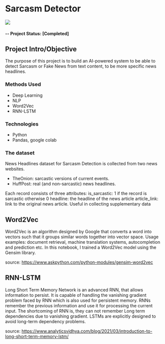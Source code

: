 # Sarcasm Detector


![](https://images.fineartamerica.com/images/artworkimages/mediumlarge/3/funny-sarcasm-humor-provocative-sarcastic-gift-muc-designs.jpg)


#### -- Project Status: [Completed]

## Project Intro/Objective
The purpose of this project is to build an AI-powered system to be able to detect Sarcasm or Fake News from text content, to be more specific news headlines.

### Methods Used
* Deep Learning
* NLP
* Word2Vec
* RNN-LSTM

### Technologies
* Python
* Pandas, google colab

### The dataset
News Headlines dataset for Sarcasm Detection is collected from two news websites. 
* TheOnion: sarcastic versions of current events.  
* HuffPost: real (and non-sarcastic) news headlines.

Each record consists of three attributes:
    is_sarcastic: 1 if the record is sarcastic otherwise 0
    headline: the headline of the news article
    article_link: link to the original news article. Useful in collecting supplementary data

## Word2Vec
Word2Vec is an algorithm designed by Google that converts a word into vectors such that it groups similar words together into vector space. 
Usage examples: document retrieval, machine translation systems, autocompletion and prediction etc. 
In this notebook, I trained a Word2Vec model using the Gensim library.

source: https://www.askpython.com/python-modules/gensim-word2vec

## RNN-LSTM
Long Short Term Memory Network is an advanced RNN, that allows information to persist. It is capable of handling the vanishing gradient problem faced by RNN which is also used for persistent memory.
RNNs remember the previous information and use it for processing the current input. The shortcoming of RNN is, they can not remember Long term dependencies due to vanishing gradient. LSTMs are explicitly designed to avoid long-term dependency problems.

source: https://www.analyticsvidhya.com/blog/2021/03/introduction-to-long-short-term-memory-lstm/
